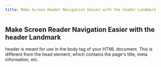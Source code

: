 ```yaml
---
title: Make Screen Reader Navigation Easier with the header Landmark
---
```

## Make Screen Reader Navigation Easier with the header Landmark


header is meant for use in the body tag of your HTML document. This is different from the head element, which contains the page's title, meta information, etc.
